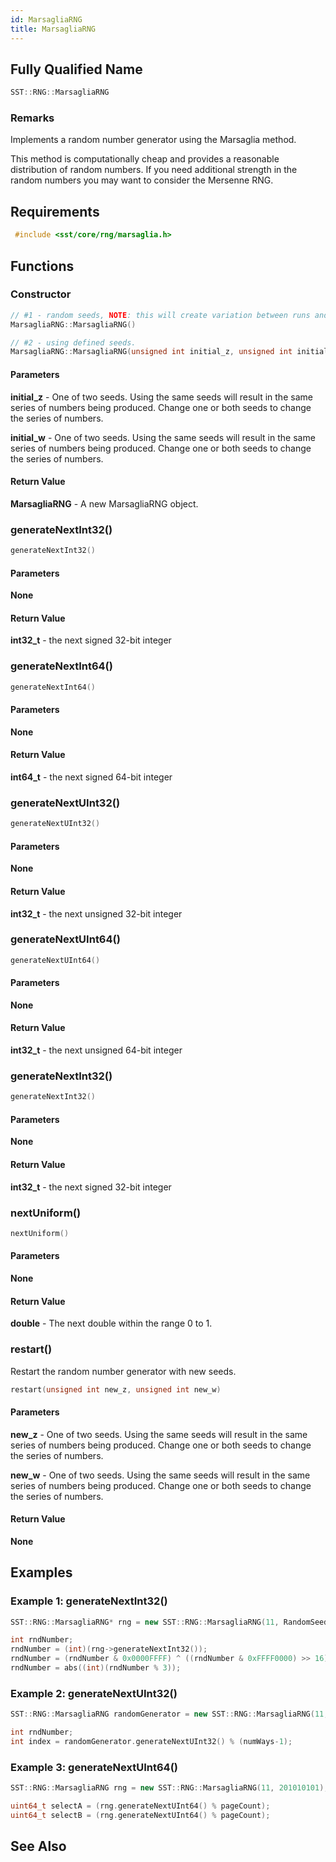 ```yaml
---
id: MarsagliaRNG
title: MarsagliaRNG
---
```

## Fully Qualified Name
```cpp
SST::RNG::MarsagliaRNG
```

### Remarks
Implements a random number generator using the Marsaglia method.

This method is computationally cheap and provides a reasonable distribution of random numbers. If you need additional strength in the random numbers you may want to consider the Mersenne RNG.

## Requirements

```cpp
 #include <sst/core/rng/marsaglia.h>
```

## Functions

### Constructor
```cpp
// #1 - random seeds, NOTE: this will create variation between runs and between platforms.
MarsagliaRNG::MarsagliaRNG()

// #2 - using defined seeds.
MarsagliaRNG::MarsagliaRNG(unsigned int initial_z, unsigned int initial_w )
```

#### Parameters

**initial_z** - One of two seeds. Using the same seeds will result in the same series of numbers being produced. Change one or both seeds to change the series of numbers.

**initial_w** - One of two seeds. Using the same seeds will result in the same series of numbers being produced. Change one or both seeds to change the series of numbers.

#### Return Value

**MarsagliaRNG** - A new MarsagliaRNG object.

### generateNextInt32()
```cpp
generateNextInt32()
```

#### Parameters

**None**

#### Return Value

**int32_t** - the next signed 32-bit integer


### generateNextInt64()
```cpp
generateNextInt64()
```

#### Parameters

**None**

#### Return Value

**int64_t** - the next signed 64-bit integer

### generateNextUInt32()
```cpp
generateNextUInt32()
```

#### Parameters

**None**

#### Return Value

**int32_t** - the next unsigned 32-bit integer

### generateNextUInt64()
```cpp
generateNextUInt64()
```

#### Parameters

**None**

#### Return Value

**int32_t** - the next unsigned 64-bit integer

### generateNextInt32()
```cpp
generateNextInt32()
```

#### Parameters

**None**

#### Return Value

**int32_t** - the next signed 32-bit integer

### nextUniform()
```cpp
nextUniform()
```

#### Parameters

**None**

#### Return Value

**double** - The next double within the range 0 to 1.

### restart()
Restart the random number generator with new seeds.
```cpp
restart(unsigned int new_z, unsigned int new_w)
```

#### Parameters

**new_z** - One of two seeds. Using the same seeds will result in the same series of numbers being produced. Change one or both seeds to change the series of numbers.

**new_w** - One of two seeds. Using the same seeds will result in the same series of numbers being produced. Change one or both seeds to change the series of numbers.


#### Return Value

**None**

## Examples

### Example 1: generateNextInt32()
```cpp
SST::RNG::MarsagliaRNG* rng = new SST::RNG::MarsagliaRNG(11, RandomSeed);

int rndNumber;
rndNumber = (int)(rng->generateNextInt32());
rndNumber = (rndNumber & 0x0000FFFF) ^ ((rndNumber & 0xFFFF0000) >> 16);
rndNumber = abs((int)(rndNumber % 3));

```

### Example 2: generateNextUInt32()
```cpp
SST::RNG::MarsagliaRNG randomGenerator = new SST::RNG::MarsagliaRNG(11, RandomSeed);

int rndNumber;
int index = randomGenerator.generateNextUInt32() % (numWays-1);
```

### Example 3: generateNextUInt64()
```cpp
SST::RNG::MarsagliaRNG rng = new SST::RNG::MarsagliaRNG(11, 201010101);

uint64_t selectA = (rng.generateNextUInt64() % pageCount);
uint64_t selectB = (rng.generateNextUInt64() % pageCount);
```

## See Also
